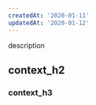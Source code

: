 ```yaml
---
createdAt: '2020-01-11'
updatedAt: '2020-01-12'
---
```


description
<!--more-->
## context_h2
### context_h3
